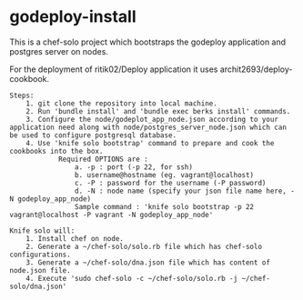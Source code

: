 # godeploy-install
 This is a chef-solo project which bootstraps the godeploy application and postgres server on nodes.
 
 For the deployment of ritik02/Deploy application it uses archit2693/deploy-cookbook.

 	Steps:
 		1. git clone the repository into local machine.
 		2. Run 'bundle install' and 'bundle exec berks install' commands.
 		3. Configure the node/godeplot_app_node.json according to your application need along with node/postgres_server_node.json which can be used to configure postgresql database.
 		4. Use 'knife solo bootstrap' command to prepare and cook the cookbooks into the box.
		 		Required OPTIONS are :
			 		a. -p : port (-p 22, for ssh)
			 		b. username@hostname (eg. vagrant@localhost)
			 		c. -P : password for the username (-P password)
			 		d. -N : node name (specify your json file name here, -N godeploy_app_node)
			 		Sample command : 'knife solo bootstrap -p 22 vagrant@localhost -P vagrant -N godeploy_app_node'

 	Knife solo will:
 		1. Install chef on node.
 		2. Generate a ~/chef-solo/solo.rb file which has chef-solo configurations.
 		3. Generate a ~/chef-solo/dna.json file which has content of node.json file.
 		4. Execute 'sudo chef-solo -c ~/chef-solo/solo.rb -j ~/chef-solo/dna.json'
